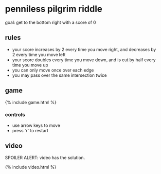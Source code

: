 ---
---

# penniless pilgrim riddle

goal: get to the bottom right with a score of 0

## rules

- your score increases by 2 every time you move right, and decreases by 2 every time you move left
- your score doubles every time you move down, and is cut by half every time you move up
- you can only move once over each edge
- you may pass over the same intersection twice

## game

{% include game.html %}

### controls

- use arrow keys to move
- press 'r' to restart

## video

SPOILER ALERT: video has the solution.

{% include video.html %}
